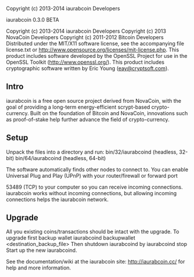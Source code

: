 
Copyright (c) 2013-2014 iaurabcoin Developers


iaurabcoin 0.3.0 BETA

Copyright (c) 2013-2014 iaurabcoin Developers
Copyright (c) 2013 NovaCoin Developers
Copyright (c) 2011-2012 Bitcoin Developers
Distributed under the MIT/X11 software license, see the accompanying
file license.txt or http://www.opensource.org/licenses/mit-license.php.
This product includes software developed by the OpenSSL Project for use in
the OpenSSL Toolkit (http://www.openssl.org/).  This product includes
cryptographic software written by Eric Young (eay@cryptsoft.com).


Intro
-----
iaurabcoin is a free open source project derived from NovaCoin, with
the goal of providing a long-term energy-efficient scrypt-based crypto-currency.
Built on the foundation of Bitcoin and NovaCoin, innovations such as proof-of-stake
help further advance the field of crypto-currency.

Setup
-----
Unpack the files into a directory and run:
 bin/32/iaurabcoind (headless, 32-bit)
 bin/64/iaurabcoind (headless, 64-bit)

The software automatically finds other nodes to connect to.  You can
enable Universal Plug and Play (UPnP) with your router/firewall
or forward port 

53489 (TCP) to your computer so you can receive
incoming connections.  iaurabcoin works without incoming connections,
but allowing incoming connections helps the iaurabcoin network.


Upgrade
-------
All you existing coins/transactions should be intact with the upgrade.
To upgrade first backup wallet
iaurabcoind backupwallet <destination_backup_file>
Then shutdown iaurabcoind by
iaurabcoind stop
Start up the new iaurabcoind.


See the documentation/wiki at the iaurabcoin site:
  http://iaurabcoin.cc/
for help and more information.

